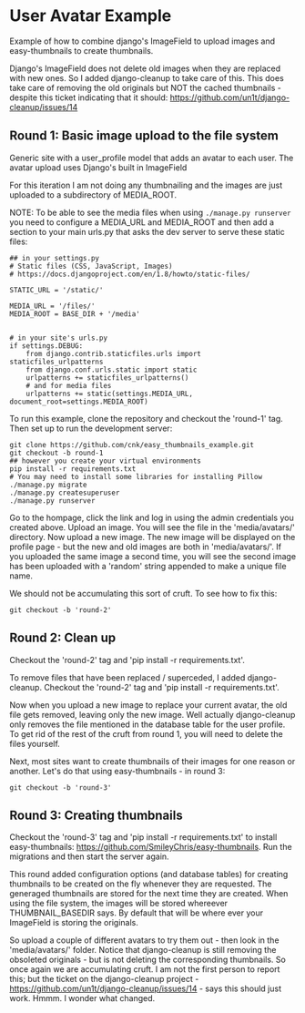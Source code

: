 # User Avatar Example

Example of how to combine django's ImageField to upload images and
easy-thumbnails to create thumbnails.

Django's ImageField does not delete old images when they are replaced
with new ones. So I added django-cleanup to take care of this. This
does take care of removing the old originals but NOT the cached
thumbnails - despite this ticket indicating that it should:
https://github.com/un1t/django-cleanup/issues/14

## Round 1: Basic image upload to the file system

Generic site with a user_profile model that adds an avatar to each
user. The avatar upload uses Django's built in ImageField

For this iteration I am not doing any thumbnailing and the images are
just uploaded to a subdirectory of MEDIA_ROOT.

NOTE: To be able to see the media files when using `./manage.py
runserver` you need to configure a MEDIA_URL and MEDIA_ROOT and then
add a section to your main urls.py that asks the dev server to serve
these static files:

    ## in your settings.py
    # Static files (CSS, JavaScript, Images)
    # https://docs.djangoproject.com/en/1.8/howto/static-files/

    STATIC_URL = '/static/'

    MEDIA_URL = '/files/'
    MEDIA_ROOT = BASE_DIR + '/media'


    # in your site's urls.py
    if settings.DEBUG:
        from django.contrib.staticfiles.urls import staticfiles_urlpatterns
        from django.conf.urls.static import static
        urlpatterns += staticfiles_urlpatterns()
        # and for media files
        urlpatterns += static(settings.MEDIA_URL, document_root=settings.MEDIA_ROOT)

To run this example, clone the repository and checkout the 'round-1'
tag. Then set up to run the development server:

    git clone https://github.com/cnk/easy_thumbnails_example.git
    git checkout -b round-1
    ## however you create your virtual environments
    pip install -r requirements.txt
    # You may need to install some libraries for installing Pillow
    ./manage.py migrate
    ./manage.py createsuperuser
    ./manage.py runserver

Go to the hompage, click the link and log in using the admin
credentials you created above. Upload an image. You will see the file
in the 'media/avatars/' directory. Now upload a new image. The new
image will be displayed on the profile page - but the new and old
images are both in 'media/avatars/'. If you uploaded the same image a
second time, you will see the second image has been uploaded with a
'random' string appended to make a unique file name.

We should not be accumulating this sort of cruft. To see how to fix this:

    git checkout -b 'round-2'



## Round 2: Clean up

Checkout the 'round-2' tag and 'pip install -r requirements.txt'.

To remove files that have been replaced / superceded, I added
django-cleanup. Checkout the 'round-2' tag and 'pip install -r
requirements.txt'. 

Now when you upload a new image to replace your current avatar, the
old file gets removed, leaving only the new image. Well actually
django-cleanup only removes the file mentioned in the database table
for the user profile. To get rid of the rest of the cruft from round
1, you will need to delete the files yourself. 

Next, most sites want to create thumbnails of their images for one
reason or another. Let's do that using easy-thumbnails - in round 3:

    git checkout -b 'round-3'



## Round 3: Creating thumbnails

Checkout the 'round-3' tag and 'pip install -r requirements.txt' to
install easy-thumbnails:
https://github.com/SmileyChris/easy-thumbnails. Run the migrations and
then start the server again.

This round added configuration options (and database tables) for
creating thumbnails to be created on the fly whenever they are
requested. The generaged thumbnails are stored for the next time they
are created. When using the file system, the images will be stored
whereever THUMBNAIL_BASEDIR says. By default that will be where ever
your ImageField is storing the originals.

So upload a couple of different avatars to try them out - then look in
the 'media/avatars/' folder. Notice that django-cleanup is still
removing the obsoleted originals - but is not deleting the
corresponding thumbnails. So once again we are accumulating cruft. I
am not the first person to report this; but the ticket on the
django-cleanup project -
https://github.com/un1t/django-cleanup/issues/14 - says this should
just work. Hmmm. I wonder what changed.



